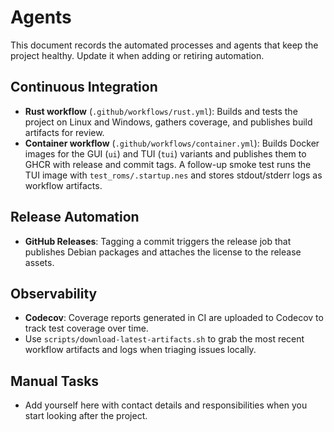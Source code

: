 # Agents

This document records the automated processes and agents that keep the project
healthy. Update it when adding or retiring automation.

## Continuous Integration

- **Rust workflow** (`.github/workflows/rust.yml`): Builds and tests the project on
  Linux and Windows, gathers coverage, and publishes build artifacts for review.
- **Container workflow** (`.github/workflows/container.yml`): Builds Docker images
  for the GUI (`ui`) and TUI (`tui`) variants and publishes them to GHCR with
  release and commit tags. A follow-up smoke test runs the TUI image with
  `test_roms/.startup.nes` and stores stdout/stderr logs as workflow artifacts.

## Release Automation

- **GitHub Releases**: Tagging a commit triggers the release job that publishes
  Debian packages and attaches the license to the release assets.

## Observability

- **Codecov**: Coverage reports generated in CI are uploaded to Codecov to track
  test coverage over time.
- Use `scripts/download-latest-artifacts.sh` to grab the most recent workflow
  artifacts and logs when triaging issues locally.

## Manual Tasks

- Add yourself here with contact details and responsibilities when you start
  looking after the project.
